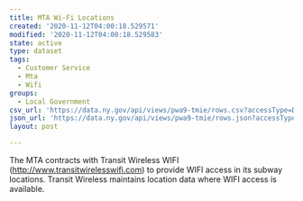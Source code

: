 ```yaml
---
title: MTA Wi-Fi Locations
created: '2020-11-12T04:00:18.529571'
modified: '2020-11-12T04:00:18.529583'
state: active
type: dataset
tags:
  - Customer Service
  - Mta
  - Wifi
groups:
  - Local Government
csv_url: 'https://data.ny.gov/api/views/pwa9-tmie/rows.csv?accessType=DOWNLOAD'
json_url: 'https://data.ny.gov/api/views/pwa9-tmie/rows.json?accessType=DOWNLOAD'
layout: post

---
```

The MTA contracts with Transit Wireless WIFI (http://www.transitwirelesswifi.com) to provide WIFI access in its subway locations. Transit Wireless maintains location data where WIFI access is available.
